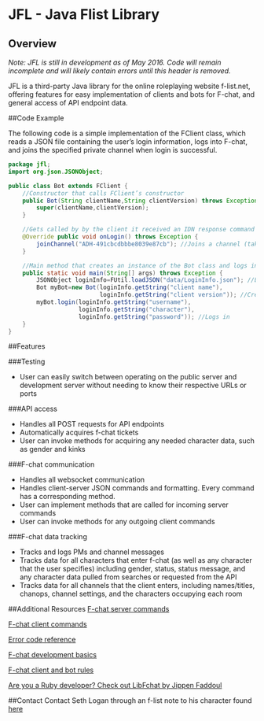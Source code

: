 # JFL - Java Flist Library

## Overview
*Note: JFL is still in development as of May 2016. Code will remain incomplete and will likely contain errors until this header is removed.*

JFL is a third-party Java library for the online roleplaying website f-list.net, offering features for easy implementation of clients and bots for F-chat, and general access of API endpoint data.

##Code Example

The following code is a simple implementation of the FClient class, which reads a JSON file containing the user’s login information, logs into F-chat, and joins the specified private channel when login is successful.

```java
package jfl;
import org.json.JSONObject;

public class Bot extends FClient {
    //Constructor that calls FClient’s constructor
    public Bot(String clientName,String clientVersion) throws Exception {
        super(clientName,clientVersion);
    }

    //Gets called by by the client it received an IDN response command from the server
    @Override public void onLogin() throws Exception {
        joinChannel("ADH-491cbcdbbbe8039e87cb"); //Joins a channel (takes one parameter, the name of the room)
    }

    //Main method that creates an instance of the Bot class and logs in
    public static void main(String[] args) throws Exception {
        JSONObject loginInfo=FUtil.loadJSON("data/LoginInfo.json"); //Loads a JSON file with all login information (optional)
        Bot myBot=new Bot(loginInfo.getString("client name"), 
                          loginInfo.getString("client version")); //Creates a bot (FClient) object
        myBot.login(loginInfo.getString("username"),
                    loginInfo.getString("character"),
                    loginInfo.getString("password")); //Logs in
    }
}
```

##Features 

###Testing 
* User can easily switch between operating on the public server and development server without needing to know their respective URLs or ports

###API access
* Handles all POST requests for API endpoints
 * Automatically acquires f-chat tickets
 * User can invoke methods for acquiring any needed character data, such as gender and kinks

###F-chat communication
* Handles all websocket communication 
* Handles client-server JSON commands and formatting. Every command has a corresponding method.
 * User can implement methods that are called for incoming server commands
 * User can invoke methods for any outgoing client commands


###F-chat data tracking
* Tracks and logs PMs and channel messages
* Tracks data for all characters that enter f-chat (as well as any character that the user specifies) including gender, status, status message, and any character data pulled from searches or requested from the API
* Tracks data for all channels that the client enters, including names/titles, chanops, channel settings, and the characters occupying each room


##Additional Resources
[F-chat server commands](https://wiki.f-list.net/F-Chat_Server_Commands)

[F-chat client commands](https://wiki.f-list.net/F-Chat_Client_Commands)

[Error code reference](https://wiki.f-list.net/F-Chat_Error_Codes)

[F-chat development basics](https://wiki.f-list.net/F-Chat_Protocol)

[F-chat client and bot rules](https://wiki.f-list.net/F-Chat_Protocol#Guidelines)

[Are you a Ruby developer? Check out LibFchat by Jippen Faddoul](https://github.com/rgooler/libfchat-ruby)

##Contact
Contact Seth Logan through an f-list note to his character found [here](https://www.f-list.net/c/slogan/)